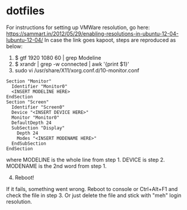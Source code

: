 dotfiles
========

For instructions for setting up VMWare resolution, go here: https://sammart.in/2012/05/29/enabling-resolutions-in-ubuntu-12-04-lubuntu-12-04/
In case the link goes kapoot, steps are reproduced as below:

1. $ gtf 1920 1080 60 | grep Modeline
2. $ xrandr | grep -w connected | awk '{print $1}'
3. sudo vi /usr/share/X11/xorg.conf.d/10-monitor.conf

```
Section "Monitor"
  Identifier "Monitor0"
  <INSERT MODELINE HERE>
EndSection
Section "Screen"
  Identifier "Screen0"
  Device "<INSERT DEVICE HERE>"
  Monitor "Monitor0"
  DefaultDepth 24
  SubSection "Display"
    Depth 24
    Modes "<INSERT MODENAME HERE>"
  EndSubSection
EndSection
```

where
  MODELINE is the whole line from step 1.
  DEVICE is step 2.
  MODENAME is the 2nd word from step 1.

4. Reboot!

If it fails, something went wrong. Reboot to console or Ctrl+Alt+F1 and check the file in step 3. Or just delete the file and stick with "meh" login resolution.

